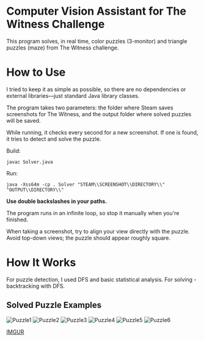 # Computer Vision Assistant for The Witness Challenge

This program solves, in real time, color puzzles (3-monitor) and triangle puzzles (maze) from The Witness challenge.

# How to Use

I tried to keep it as simple as possible, so there are no dependencies or external libraries—just standard Java library classes.

The program takes two parameters: the folder where Steam saves screenshots for The Witness, and the output folder where solved puzzles will be saved.

While running, it checks every second for a new screenshot. If one is found, it tries to detect and solve the puzzle.

Build:
```
javac Solver.java
```

Run:
```
java -Xss64m -cp . Solver "STEAM\\SCREENSHOT\\DIRECTORY\\" "OUTPUT\\DIRECTORY\\"
```
**Use double backslashes in your paths.**

The program runs in an infinite loop, so stop it manually when you're finished.

When taking a screenshot, try to align your view directly with the puzzle. Avoid top-down views; the puzzle should appear roughly square.

# How It Works

For puzzle detection, I used DFS and basic statistical analysis. 
For solving - backtracking with DFS.

## Solved Puzzle Examples

![Puzzle1](https://i.imgur.com/iniHrKR.png)
![Puzzle2](https://i.imgur.com/lPZyUzU.png)
![Puzzle3](https://i.imgur.com/E8XIJFv.png)
![Puzzle4](https://i.imgur.com/Dwi616Y.png)
![Puzzle5](https://i.imgur.com/Vxj1eH3.png)
![Puzzle6](https://i.imgur.com/n4PK9he.png)

[IMGUR](http://imgur.com/a/FEBQG)
